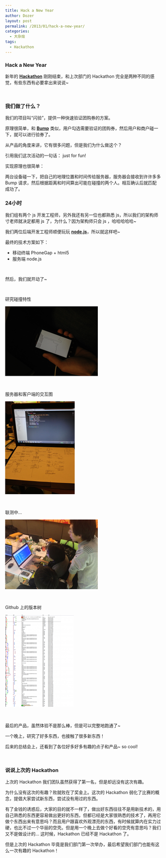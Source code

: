 ```yaml
---
title: Hack a New Year
author: Dozer
layout: post
permalink: /2013/01/hack-a-new-year/
categories:
  - 大杂烩
tags:
  - Hackathon
---
```


### <span id="Hack_a_New_Year">Hack a New Year</span>

新年的 <a href="http://zh.wikipedia.org/zh/Hackathon" target="_blank"><strong>Hackathon</strong></a> 刚刚结束，和上次部门的 Hackathon 完全是两种不同的感觉，有些东西有必要拿出来说说~

&nbsp;

### <span id="i">我们做了什么？</span>

我们的项目叫“闪验”，提供一种快速验证团购券的方案。

原理很简单，和 <a href="https://bu.mp/" target="_blank"><strong>Bump</strong></a> 类似，用户勾选需要验证的团购券，然后用户和商户碰一下，就可以进行验券了。

从产品的角度来讲，它有很多问题，但是我们为什么做这个？

引用我们这次活动的一句话： just for fun!

实现原理也很简单：

两台设备碰一下，把自己的地理位置和时间传给服务器，服务器会接收到许许多多 Bump 请求，然后根据距离和时间算出可能在碰撞的两个人。相互确认后就匹配成功了。

<!--more-->

### <span id="24">24小时</span>

我们组有两个 js 开发工程师，另外我还有另一位也都熟悉 js，所以我们的架构师寸老师就决定都用 js 了，为什么？因为架构师只会 js ，哈哈哈哈哈~

我们两位后端开发工程师顺便玩玩 <a href="http://zh.wikipedia.org/wiki/Node.js" target="_blank"><strong>node.js</strong></a>，所以就这样吧~

最终的技术方案如下：

*   移动终端 PhoneGap + html5
*   服务端 node.js

&nbsp;

然后，我们就开动了~

&nbsp;

研究碰撞特性

[<img class="alignnone size-medium wp-image-1031" alt="bump" src="/uploads/2013/01/bump-300x225.png" width="300" height="225" />][1]

&nbsp;

服务器和客户端的交互图

[<img class="alignnone size-medium wp-image-1032" alt="server" src="/uploads/2013/01/server-225x300.png" width="225" height="300" />][2]

&nbsp;

联测中…

[<img class="alignnone size-medium wp-image-1033" alt="all" src="/uploads/2013/01/all-300x225.png" width="300" height="225" />][3]

&nbsp;

Github 上的版本树

[<img class="alignnone size-medium wp-image-1034" alt="github" src="/uploads/2013/01/github-222x300.png" width="222" height="300" />][4]

&nbsp;

最后的产品，虽然体验不是那么棒，但是可以完整地跑通了~

一个晚上，研究了好多东西，也接触了很多新东西！

后来的总结会上，还看到了各位好多好多有趣的点子和产品~ so cool!

&nbsp;

### <span id="_Hackathon">说说上次的 Hackathon</span>

上次的 Hackathon 我们团队虽然获得了第一名，但是却远没有这次有趣。

为什么没有这次的有趣？败就败在了奖金上。这次的 Hackathon 弱化了比赛的概念，提倡大家尝试新东西，尝试没有用过的东西。

有了金钱的诱惑后，大家的目的就不一样了，做出好东西往往不是用新技术的，用自己熟悉的东西更容易做出更好的东西，但都已经是大家很熟悉的技术了，再用它做个东西出来有意思吗？而且用户跟喜欢外观漂亮的东西，有时候就算内在实力过硬，也比不过一个华丽的空壳。但是用一个晚上去做个好看的空壳有意思吗？我们又不是做设计的… 这时候，Hackathon 已经不是 Hackathon 了。

但是上次的 Hackathon 毕竟是我们部门第一次举办，最后希望我们部门也能有这么一次有趣的 Hackathon！

&nbsp;

&nbsp;

 [1]: /uploads/2013/01/bump.png
 [2]: /uploads/2013/01/server.png
 [3]: /uploads/2013/01/all.png
 [4]: /uploads/2013/01/github.png
